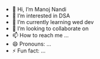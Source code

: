 - 👋 Hi, I’m Manoj Nandi
- 👀 I’m interested in DSA
- 🌱 I’m currently learning wed dev
- 💞️ I’m looking to collaborate on 
- 📫 How to reach me ...
- 😄 Pronouns: ...
- ⚡ Fun fact: ...

<!---
manoj-nandi/manoj-nandi is a ✨ special ✨ repository because its `README.md` (this file) appears on your GitHub profile.
You can click the Preview link to take a look at your changes.
--->
